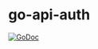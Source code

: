 # go-api-auth

[![GoDoc](https://godoc.org/github.com/unjx-de/go-api-auth?status.svg)](https://godoc.org/github.com/unjx-de/go-api-auth)

